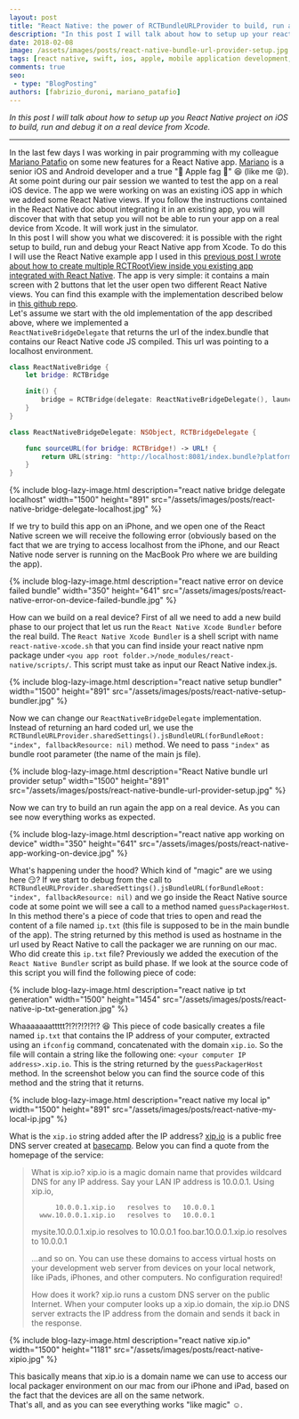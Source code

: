 ```yaml
---
layout: post
title: "React Native: the power of RCTBundleURLProvider to build, run and debug on an iOS device from Xcode"
description: "In this post I will talk about how to setup up your react native project on iOS to build, run and debug it on a real device."
date: 2018-02-08
image: /assets/images/posts/react-native-bundle-url-provider-setup.jpg
tags: [react native, swift, ios, apple, mobile application development, javascript]
comments: true
seo:
 - type: "BlogPosting"
authors: [fabrizio_duroni, mariano_patafio] 
---
```


*In this post I will talk about how to setup up you React Native project on iOS to build, run and debug it on a real
 device from Xcode.*

---

In the last few days I was working in pair programming with my colleague [Mariano Patafio](https://www.linkedin.com/in/mariano-patafio-4a8b7426/ "Mariano Patafio") 
on some new features for a React Native app. [Mariano](https://www.linkedin.com/in/mariano-patafio-4a8b7426/ "Mariano Patafio") 
is a senior iOS and Android developer and a true ":apple: Apple fag :apple:" :laughing: (like me 
:stuck_out_tongue_closed_eyes:).
At some point during our pair session we wanted to test the app on a real iOS device. The app we were working on 
was an existing iOS app in which we added some React Native views. If you follow the instructions contained in the 
React Native doc about integrating it in an existing app, you will discover that with that setup you will not be able
 to run your app on a real device from Xcode. It will work just in the simulator.  
In this post I will show you what we discovered: it is possible with the right setup to build, run and debug your 
React Native app from Xcode. To do this I will use the React Native example app I used in this [previous post I wrote 
about how to create multiple RCTRootView inside you existing app integrated with React Native](/2017/12/08/react-native-multiple-instance-rctrootview.html "react native multiple rctrootview"). 
The app is very simple: it contains a main screen with 2 buttons that let the user open two different React Native 
views. You can find this example with the implementation described below in [this github repo](https://github.com/chicio/React-Native-Multiple-RCTRootView "React native multiple RCTRootView").  
Let's assume we start with the old implementation of the app described above, where we implemented a  
`ReactNativeBridgeDelegate` that returns the url of the index.bundle that contains our React Native code JS compiled.
 This url was pointing to a localhost environment.

```swift
class ReactNativeBridge {
    let bridge: RCTBridge

    init() {
        bridge = RCTBridge(delegate: ReactNativeBridgeDelegate(), launchOptions: nil)
    }
}

class ReactNativeBridgeDelegate: NSObject, RCTBridgeDelegate {

    func sourceURL(for bridge: RCTBridge!) -> URL! {
        return URL(string: "http://localhost:8081/index.bundle?platform=ios")
    }
}
```

{% include blog-lazy-image.html description="react native bridge delegate localhost" width="1500" height="891" src="/assets/images/posts/react-native-bridge-delegate-localhost.jpg" %}

If we try to build this app on an iPhone, and we open one of the React Native screen we will receive the following error (obviously based on the fact that we are trying to access localhost from the iPhone, and our React Native node server is running on the MacBook Pro where we are building the app).  

{% include blog-lazy-image.html description="react native error on device failed bundle" width="350" height="641" src="/assets/images/posts/react-native-error-on-device-failed-bundle.jpg" %}

How can we build on a real device? First of all we need to add a new build phase to our project that let us run the `React Native Xcode Bundler` before the real build. The `React Native Xcode Bundler` is a shell script with name `react-native-xcode.sh` that you can find inside your react native npm package under `<you app root folder.>/node_modules/react-native/scripts/`. This script must take as input our React Native index.js. 

{% include blog-lazy-image.html description="react native setup bundler" width="1500" height="891" src="/assets/images/posts/react-native-setup-bundler.jpg" %}
  
Now we can change our `ReactNativeBridgeDelegate` implementation. Instead of returning an hard coded url, we use the `RCTBundleURLProvider.sharedSettings().jsBundleURL(forBundleRoot: "index", fallbackResource: nil)` method. We need to pass `"index"` as bundle root parameter (the name of the main js file).

{% include blog-lazy-image.html description="React Native bundle url provider setup" width="1500" height="891" src="/assets/images/posts/react-native-bundle-url-provider-setup.jpg" %}
  
Now we can try to build an run again the app on a real device. As you can see now everything works as expected.

{% include blog-lazy-image.html description="react native app working on device" width="350" height="641" src="/assets/images/posts/react-native-app-working-on-device.jpg" %}

What's happening under the hood? Which kind of "magic" are we using here :smirk:? If we start to debug from the call
 to `RCTBundleURLProvider.sharedSettings().jsBundleURL(forBundleRoot: "index", fallbackResource: nil)` and we go inside the React Native source code at some point we will see a call to a method named `guessPackagerHost`. In this method there's a piece of code that tries to open and read the content of a file named `ip.txt` (this file is supposed to be in the main bundle of the app). The string returned by this method is used as hostname in the url 
used by React Native to call the packager we are running on our mac.  
Who did create this `ip.txt` file? Previously we added the execution of the `React Native Bundler` script as build phase. If we look at the source code of this script you will find the following piece of code:

{% include blog-lazy-image.html description="react native ip txt generation" width="1500" height="1454" src="/assets/images/posts/react-native-ip-txt-generation.jpg" %}

Whaaaaaaattttt?!?!?!?!?!? :satisfied: This piece of code basically creates a file named `ip.txt` that contains the IP address of your computer, extracted using an `ifconfig` command, concatenated with the domain `xip.io`. So the file will contain a string like the following one: `<your computer IP address>.xip.io`. This is the string returned by the `guessPackagerHost` method. In the screenshot below you can find the source code of this method and the string that it returns.

{% include blog-lazy-image.html description="react native my local ip" width="1500" height="891" src="/assets/images/posts/react-native-my-local-ip.jpg" %}

What is the `xip.io` string added after the IP address? [xip.io](http://xip.io/ "xip.io") is a public free DNS server created at [basecamp](https://basecamp.com "basecamp"). Below you can find a quote from the homepage of the service:

>What is xip.io?
> xip.io is a magic domain name that provides wildcard DNS
> for any IP address. Say your LAN IP address is 10.0.0.1.
> Using xip.io,
>
>           10.0.0.1.xip.io   resolves to   10.0.0.1
>       www.10.0.0.1.xip.io   resolves to   10.0.0.1
>   mysite.10.0.0.1.xip.io   resolves to   10.0.0.1
>   foo.bar.10.0.0.1.xip.io   resolves to   10.0.0.1
>
>...and so on. You can use these domains to access virtual
>hosts on your development web server from devices on your
>local network, like iPads, iPhones, and other computers.
>No configuration required!
>  
>How does it work? xip.io runs a custom DNS server on the public Internet. When your computer looks up a xip.io domain, the xip.io DNS server extracts the IP address from the domain and sends it back in the response.

{% include blog-lazy-image.html description="react native xip.io" width="1500" height="1181" src="/assets/images/posts/react-native-xipio.jpg" %}

This basically means that xip.io is a domain name we can use to access our local packager environment on our mac from 
our iPhone and iPad, based on the fact that the devices are all on the same network.   
That's all, and as you can see everything works "like magic" :relaxed:.  
